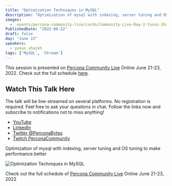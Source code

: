 ```yaml
---
title: "Optimization Techniques in MySQL"
description: "Optimization of mysql with indexing, server tuning and OS tuning to make performance better"
images:
  -  events/percona-community-live/cards/Community-Live-Day-2-Yunus-Shaikh.jpg
PublishedDate: "2022-06-22"
draft: false
day: "June 22"
speakers:
  - yunus_shaikh
tags: ['MySQL', 'Stream']
---
```



This session is presented on [Percona Community Live](/events/percona-community-live-2022/) Online June 21-23, 2022. Check out the full schedule [here](/events/percona-community-live-2022/).

## Watch This Talk Here

The talk will be live-streamed on several platforms. No registration is required. Feel free to ask your questions in chat. Follow the links now and subscribe to notifications not to miss anything!

* [YouTube](https://www.youtube.com/watch?v=i4Sz7R-Rs30)
* [LinkedIn](https://www.linkedin.com/feed/update/urn:li:ugcPost:6940253974163832832/)
* [Twitter @PerconaBytes](https://twitter.com/PerconaBytes)
* [Twitch PerconaCommunity](https://www.twitch.tv/perconacommunity)

Optimization of mysql with indexing, server tuning and OS tuning to make performance better

![Optimization Techniques in MySQL](events/percona-community-live/cards/Community-Live-Day-2-Yunus-Shaikh.jpg)

Check out the full schedule of [Percona Community Live](/events/percona-community-live-2022/) Online June 21-23, 2022
